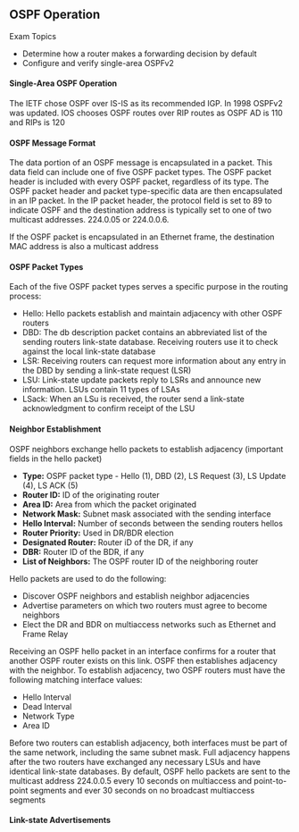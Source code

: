 ## OSPF Operation

Exam Topics
- Determine how a router makes a forwarding decision by default
- Configure and verify single-area OSPFv2

#### Single-Area OSPF Operation 

The IETF chose OSPF over IS-IS as its recommended IGP. In 1998 OSPFv2 was updated. IOS chooses OSPF routes over RIP routes as OSPF AD is 110 and RIPs is 120

#### OSPF Message Format

The data portion of an OSPF message is encapsulated in a packet. This data field can include one of five OSPF packet types. 
The OSPF packet header is included with every OSPF packet, regardless of its type. The OSPF packet header and packet type-specific data are then encapsulated in an IP packet. In the IP packet header, the protocol field is set to 89 to indicate OSPF and the destination address is typically set to one of two multicast addresses. 224.0.05 or 224.0.0.6. 

If the OSPF packet is encapsulated in an Ethernet frame, the destination MAC address is also a multicast address

#### OSPF Packet Types

Each of the five OSPF packet types serves a specific purpose in the routing process:

* Hello: Hello packets establish and maintain adjacency with other OSPF routers
* DBD: The db description packet contains an abbreviated list of the sending routers link-state database. Receiving routers use it to check against the local link-state database
* LSR: Receiving routers can request more information about any entry in the DBD by sending a link-state request (LSR)
* LSU: Link-state update packets reply to LSRs and announce new information. LSUs contain 11 types of LSAs
* LSack: When an LSu is received, the router send a link-state acknowledgment to confirm receipt of the LSU 

#### Neighbor Establishment

OSPF neighbors exchange hello packets to establish adjacency
(important fields in the hello packet)

* **Type:** OSPF packet type - Hello (1), DBD (2), LS Request (3), LS Update (4), LS ACK (5)
* **Router ID:** ID of the originating router 
* **Area ID:** Area from which the packet originated
* **Network Mask:** Subnet mask associated with the sending interface
* **Hello Interval:** Number of seconds between the sending routers hellos
* **Router Priority:** Used in DR/BDR election
* **Designated Router:** Router iD of the DR, if any 
* **DBR:** Router ID of the BDR, if any 
* **List of Neighbors:** The OSPF router ID of the neighboring router 

Hello packets are used to do the following:

- Discover OSPF neighbors and establish neighbor adjacencies
- Advertise parameters on which two routers must agree to become neighbors 
- Elect the DR and BDR on multiaccess networks such as Ethernet and Frame Relay

Receiving an OSPF hello packet in an interface confirms for a router that another OSPF router exists on this link. OSPF then establishes adjacency with the neighbor. To establish adjacency, two OSPF routers must have the following matching interface values:

* Hello Interval
* Dead Interval
* Network Type 
* Area ID 

Before two routers can establish adjacency, both interfaces must be part of the same network, including the same subnet mask. Full adjacency happens after the two routers have exchanged any necessary LSUs and have identical link-state databases. By default, OSPF hello packets are sent to the multicast address 224.0.0.5 every 10 seconds on multiaccess and point-to-point segments and ever 30 seconds on no broadcast multiaccess segments

#### Link-state Advertisements

 
